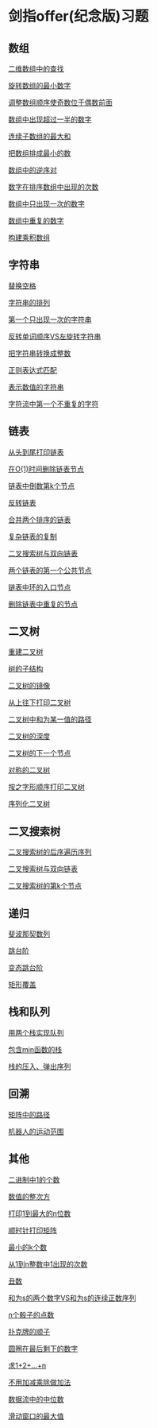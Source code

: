 # 剑指offer(纪念版)习题

## 数组

[二维数组中的查找][1]

[旋转数组的最小数字][6]

[调整数组顺序使奇数位于偶数前面][15]

[数组中出现超过一半的数字][30]

[连续子数组的最大和][32]

[把数组排成最小的数][34]

[数组中的逆序对][37]

[数字在排序数组中出现的次数][39]

[数组中只出现一次的数字][41]

[数组中重复的数字][50]

[构建乘积数组][51]

## 字符串

[替换空格][2]

[字符串的排列][29]

[第一个只出现一次的字符串][36]

[反转单词顺序VS左旋转字符串][43]

[把字符串转换成整数][49]

[正则表达式匹配][52]

[表示数值的字符串][53]

[字符流中第一个不重复的字符][54]

## 链表

[从头到尾打印链表][3]

[在O(1)时间删除链表节点][14]

[链表中倒数第k个节点][16]

[反转链表][17]

[合并两个排序的链表][18]

[复杂链表的复制][27]

[二叉搜索树与双向链表][28]

[两个链表的第一个公共节点][38]

[链表中环的入口节点][55]

[删除链表中重复的节点][56]

## 二叉树

[重建二叉树][4]

[树的子结构][19]

[二叉树的镜像][20]

[从上往下打印二叉树][24]

[二叉树中和为某一值的路径][26]

[二叉树的深度][40]

[二叉树的下一个节点][57]

[对称的二叉树][58]

[按之字形顺序打印二叉树][59]

[序列化二叉树][60]

## 二叉搜索树

[二叉搜索树的后序遍历序列][25]

[二叉搜索树与双向链表][28]

[二叉搜索树的第k个节点][61]

## 递归

[斐波那契数列][7]

[跳台阶][8]

[变态跳台阶][9]

[矩形覆盖][10]

## 栈和队列

[用两个栈实现队列][5]

[包含min函数的栈][22]

[栈的压入、弹出序列][23]

## 回溯

[矩阵中的路径][64]

[机器人的运动范围][65]

## 其他

[二进制中1的个数][11]

[数值的整次方][12]

[打印1到最大的n位数][13]

[顺时针打印矩阵][21]

[最小的k个数][31]

[从1到n整数中1出现的次数][33]

[丑数][35]

[和为s的两个数字VS和为s的连续正数序列][42]

[n个骰子的点数][44]

[扑克牌的顺子][45]

[圆圈在最后剩下的数字][46]

[求1+2+...+n][47]

[不用加减乘除做加法][48]

[数据流中的中位数][62]

[滑动窗口的最大值][63]

[1]: /src/01.h "二维数组中的查找"
[2]: /src/02.h "替换空格"
[3]: /src/03.h "从头到尾打印链表"
[4]: /src/04.h "重建二叉树"
[5]: /src/05.h "用两个栈实现队列"
[6]: /src/06.h "旋转数组的最小数字"
[7]: /src/07.h "斐波那契数列"
[8]: /src/08.h "跳台阶"
[9]: /src/09.h "变态跳台阶"
[10]: /src/10.h "矩形覆盖"
[11]: /src/11.h "二进制中1的个数"
[12]: /src/12.h "数值的整次方"
[13]: /src/13.h "打印1到最大的n位数"
[14]: /src/14.h "在O(1)时间删除链表节点"
[15]: /src/15.h "调整数组顺序使奇数位于偶数前面"
[16]: /src/16.h "链表中倒数第k个节点"
[17]: /src/17.h "反转链表"
[18]: /src/18.h "合并两个排序的链表"
[19]: /src/19.h "树的子结构"
[20]: /src/20.h "二叉树的镜像"
[21]: /src/21.h "顺时针打印矩阵"
[22]: /src/22.h "包含min函数的栈"
[23]: /src/23.h "栈的压入、弹出序列"
[24]: /src/24.h "从上往下打印二叉树"
[25]: /src/25.h "二叉搜索树的后序遍历序列"
[26]: /src/26.h "二叉树中和为某一值的路径"
[27]: /src/27.h "复杂链表的复制"
[28]: /src/28.h "二叉搜索树与双向链表"
[29]: /src/29.h "字符串的排列"
[30]: /src/30.h "数组中出现超过一半的数字"
[31]: /src/31.h "最小的k个数"
[32]: /src/32.h "连续子数组的最大和"
[33]: /src/33.h "从1到n整数中1出现的次数"
[34]: /src/34.h "把数组排成最小的数"
[35]: /src/35.h "丑数"
[36]: /src/36.h "第一个只出现一次的字符串"
[37]: /src/37.h "数组中的逆序对"
[38]: /src/38.h "两个链表的第一个公共节点"
[39]: /src/39.h "数字在排序数组中出现的次数"
[40]: /src/40.h "二叉树的深度"
[41]: /src/41.h "数组中只出现一次的数字"
[42]: /src/42.h "和为s的两个数字VS和为s的连续正数序列"
[43]: /src/43.h "反转单词顺序VS左旋转字符串"
[44]: /src/44.h "n个骰子的点数"
[45]: /src/45.h "扑克牌的顺子"
[46]: /src/46.h "圆圈在最后剩下的数字"
[47]: /src/47.h "求1+2+...+n"
[48]: /src/48.h "不用加减乘除做加法"
[49]: /src/49.h "把字符串转换成整数"
[50]: /src/50.h "数组中重复的数字"
[51]: /src/51.h "构建乘积数组"
[52]: /src/52.h "正则表达式匹配"
[53]: /src/53.h "表示数值的字符串"
[54]: /src/54.h "字符流中第一个不重复的字符"
[55]: /src/55.h "链表中环的入口节点"
[56]: /src/56.h "删除链表中重复的节点"
[57]: /src/57.h "二叉树的下一个节点"
[58]: /src/58.h "对称的二叉树"
[59]: /src/59.h "按之字形顺序打印二叉树"
[60]: /src/60.h "序列化二叉树"
[61]: /src/61.h "二叉搜索树的第k个节点"
[62]: /src/62.h "数据流中的中位数"
[63]: /src/63.h "滑动窗口的最大值"
[64]: /src/64.h "矩阵中的路径"
[65]: /src/65.h "机器人的运动范围"













